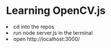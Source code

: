 <h1>Learning OpenCV.js</h1>
<li>cd into the repos</li>
<li>run node server.js in the terminal</li>
<li>open http://localhost:3000/</li>
